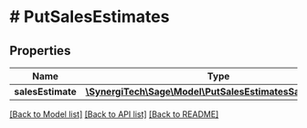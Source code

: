 # # PutSalesEstimates

## Properties

Name | Type | Description | Notes
------------ | ------------- | ------------- | -------------
**salesEstimate** | [**\SynergiTech\Sage\Model\PutSalesEstimatesSalesEstimate**](PutSalesEstimatesSalesEstimate.md) |  |

[[Back to Model list]](../../README.md#models) [[Back to API list]](../../README.md#endpoints) [[Back to README]](../../README.md)
